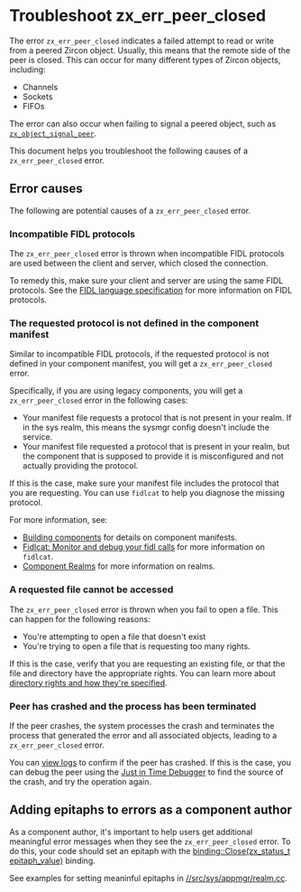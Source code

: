 # Troubleshoot zx_err_peer_closed

The error `zx_err_peer_closed` indicates a failed attempt to read or write
from a peered Zircon object. Usually, this means that the remote side of the
peer is closed. This can occur for many different types of Zircon objects,
including:

* Channels
* Sockets
* FIFOs

The error can also occur when failing to signal a peered object, such as
[`zx_object_signal_peer`](reference/syscalls/object_signal_peer.md).

This document helps you troubleshoot the following causes
of a `zx_err_peer_closed` error.

## Error causes

The following are potential causes of a `zx_err_peer_closed` error.

### Incompatible FIDL protocols

The `zx_err_peer_closed` error is thrown when
incompatible FIDL protocols are used between
the client and server, which closed the connection.

To remedy this, make sure your client and server are using the same FIDL
protocols. See the [FIDL language specification](reference/fidl/language/language.md#protocols) for more information
on FIDL protocols.

### The requested protocol is not defined in the component manifest

Similar to incompatible FIDL protocols, if the requested protocol is
not defined in your component manifest, you will get a `zx_err_peer_closed`
error.

Specifically, if you are using legacy components, you will get a
`zx_err_peer_closed` error in the following cases:
  * Your manifest file requests a protocol that is not present in your realm. If
    in the sys realm, this means the sysmgr config doesn't include the service.
  * Your manifest file requested a protocol that is present in your realm, but
    the component that is supposed to provide it is misconfigured and not actually
    providing the protocol.

If this is the case, make sure your manifest file includes the protocol that you
are requesting. You can use `fidlcat` to help you diagnose the missing protocol.

For more information, see:

* [Building components](development/components/build.md) for details on
  component manifests.
* [Fidlcat: Monitor and debug your fidl calls](development/monitoring/fidlcat/README.md)
  for more information on `fidlcat`.
* [Component Realms](concepts/components/v2/realms.md) for more information
  on realms.

### A requested file cannot be accessed

The `zx_err_peer_closed` error is thrown when you fail to open a file. This can happen for
the following reasons:

*  You're attempting to open a file that doesn't exist
*  You're trying to open a file that is requesting too many rights.

If this is the case, verify that you are requesting an existing file, or that the file and directory
have the appropriate rights. You can learn more about
[directory rights and how they're specified](concepts/components/v2/capabilities/directory.md#directory-capability-rights).

### Peer has crashed and the process has been terminated

If the peer crashes, the system processes the crash and terminates the process that generated
the error and all associated objects, leading to a `zx_err_peer_closed` error.

You can [view logs](development/diagnostics/logs/viewing.md) to confirm if the peer
has crashed. If this is the case, you can debug the peer using the
[Just in Time Debugger](development/debugging/just_in_time_debugging.md) to find
the source of the crash, and try the operation again.

## Adding epitaphs to errors as a component author

As a component author, it's important to help users get additional meaningful error messages
when they see the `zx_err_peer_closed` error. To do this, your code should set
an epitaph with the
[binding::Close(zx_status_t epitaph_value)](/sdk/lib/fidl/cpp/binding.h#199) binding.

See examples for setting meaninful epitaphs in
[//src/sys/appmgr/realm.cc](/src/sys/appmgr/realm.cc).
